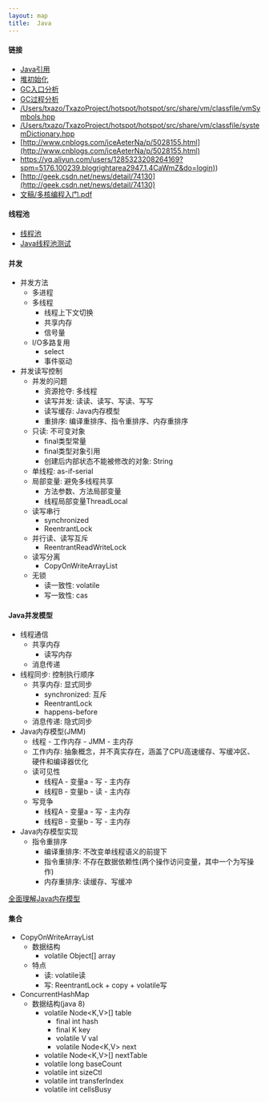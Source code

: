 ```yaml
---
layout: map
title:  Java
---
```


#### 链接

* [Java引用](/topic/java/reference.html)
* [堆初始化](/topic/hotspot/heap-init.html)
* [GC入口分析](/topic/hotspot/gc-entry.html)
* [GC过程分析](/topic/hotspot/gc-process.html)
* [/Users/txazo/TxazoProject/hotspot/hotspot/src/share/vm/classfile/vmSymbols.hpp](/Users/txazo/TxazoProject/hotspot/hotspot/src/share/vm/classfile/vmSymbols.hpp)
* [/Users/txazo/TxazoProject/hotspot/hotspot/src/share/vm/classfile/systemDictionary.hpp](/Users/txazo/TxazoProject/hotspot/hotspot/src/share/vm/classfile/systemDictionary.hpp)
* [http://www.cnblogs.com/iceAeterNa/p/5028155.html](http://www.cnblogs.com/iceAeterNa/p/5028155.html)
* [https://yq.aliyun.com/users/1285323208264169?spm=5176.100239.blogrightarea2947.1.4CaWmZ&do=login)](https://yq.aliyun.com/users/1285323208264169?spm=5176.100239.blogrightarea2947.1.4CaWmZ&do=login))
* [http://geek.csdn.net/news/detail/74130](http://geek.csdn.net/news/detail/74130)
* [文稿/多核编程入门.pdf](文稿/多核编程入门.pdf)

#### 线程池

* [线程池](/topic/java/concurrent/thread-pool.html)
* [Java线程池测试](/java/java-thread-pool-test.html)

#### 并发

* 并发方法
    * 多进程
    * 多线程
        * 线程上下文切换
        * 共享内存
        * 信号量
    * I/O多路复用
        * select
        * 事件驱动
* 并发读写控制
    * 并发的问题
        * 资源抢夺: 多线程
        * 读写并发: 读读、读写、写读、写写
        * 读写缓存: Java内存模型
        * 重排序: 编译重排序、指令重排序、内存重排序
    * 只读: 不可变对象
        * final类型常量
        * final类型对象引用
        * 创建后内部状态不能被修改的对象: String
    * 单线程: as-if-serial
    * 局部变量: 避免多线程共享
        * 方法参数、方法局部变量
        * 线程局部变量ThreadLocal
    * 读写串行
        * synchronized
        * ReentrantLock
    * 并行读、读写互斥
        * ReentrantReadWriteLock
    * 读写分离
        * CopyOnWriteArrayList
    * 无锁
        * 读一致性: volatile
        * 写一致性: cas

#### Java并发模型

* 线程通信
    * 共享内存
        * 读写内存
    * 消息传递
* 线程同步: 控制执行顺序
    * 共享内存: 显式同步
        * synchronized: 互斥
        * ReentrantLock
        * happens-before
    * 消息传递: 隐式同步
* Java内存模型(JMM)
    * 线程 - 工作内存 - JMM - 主内存
    * 工作内存: 抽象概念，并不真实存在，涵盖了CPU高速缓存、写缓冲区、硬件和编译器优化
    * 读可见性
        * 线程A - 变量a - 写 - 主内存
        * 线程B - 变量b - 读 - 主内存
    * 写竞争
        * 线程A - 变量a - 写 - 主内存
        * 线程B - 变量b - 写 - 主内存
* Java内存模型实现
    * 指令重排序
        * 编译重排序: 不改变单线程语义的前提下
        * 指令重排序: 不存在数据依赖性(两个操作访问变量，其中一个为写操作)
        * 内存重排序: 读缓存、写缓冲

[全面理解Java内存模型](http://blog.csdn.net/suifeng3051/article/details/52611310)

#### 集合

* CopyOnWriteArrayList
    * 数据结构
        * volatile Object[] array
    * 特点
        * 读: volatile读
        * 写: ReentrantLock + copy + volatile写
* ConcurrentHashMap
    * 数据结构(java 8)
        * volatile Node<K,V>[] table
            * final int hash
            * final K key
            * volatile V val
            * volatile Node<K,V> next
        * volatile Node<K,V>[] nextTable
        * volatile long baseCount
        * volatile int sizeCtl
        * volatile int transferIndex
        * volatile int cellsBusy
